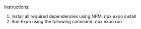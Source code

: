Instructions:
1. Install all required dependencies using NPM: npx expo install
2. Run Expo using the following command: npx expo run
